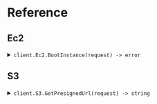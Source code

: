 # Reference
## Ec2
<details><summary><code>client.Ec2.BootInstance(request) -> error</code></summary>
<dl>
<dd>

#### 🔌 Usage

<dl>
<dd>

<dl>
<dd>

```go
request := &fern.BootInstanceRequest{
        Size: "size",
    }
client.Ec2.BootInstance(
        context.TODO(),
        request,
    )
}
```
</dd>
</dl>
</dd>
</dl>

#### ⚙️ Parameters

<dl>
<dd>

<dl>
<dd>

**size:** `string` 
    
</dd>
</dl>
</dd>
</dl>


</dd>
</dl>
</details>

## S3
<details><summary><code>client.S3.GetPresignedUrl(request) -> string</code></summary>
<dl>
<dd>

#### 🔌 Usage

<dl>
<dd>

<dl>
<dd>

```go
request := &fern.GetPresignedUrlRequest{
        S3Key: "s3Key",
    }
client.S3.GetPresignedUrl(
        context.TODO(),
        request,
    )
}
```
</dd>
</dl>
</dd>
</dl>

#### ⚙️ Parameters

<dl>
<dd>

<dl>
<dd>

**s3Key:** `string` 
    
</dd>
</dl>
</dd>
</dl>


</dd>
</dl>
</details>
